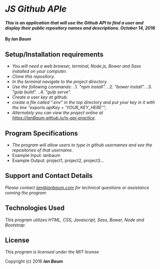 # _JS Github APIe_

#### _This is an application that will use the Github API to find a user and display their public repository names and descriptions.  October 14, 2016_

#### By _**Ian Baum**_

## Setup/Installation requirements

* _You will need a web browser, terminal, Node.js, Bower and Sass installed on your computer._
* _Clone this repository._
* _In the terminal navigate to the project directory._
* _Use the following commands:_
..1. _"npm install"._
..2. _"bower install"._
..3. _"gulp build"._
..4. _"gulp serve"._
* _Create a user key at github._
* _create a file called ".env" in the top directory and put your key in it with the line "exports.apiKey = 'YOUR_KEY_HERE'";_
* _Alternately you can view the project online at https://IanBaum.github.io/js-api-practice._

## Program Specifications

* _The program will allow users to type in github usernames and see the repositories of that username._
* Example Input: ianbaum
* Example Output: project1, project2, project3...

## Support and Contact Details

_Please contact ian@ianbaum.com for technical questions or assistance running the program_

## Technologies Used

_This program utilizes HTML, CSS, Javascript, Sass, Bower, Node and Bootstrap_

## License

*This program is licensed under the MIT license*

Copyright (c) 2016 **_Ian Baum_**
